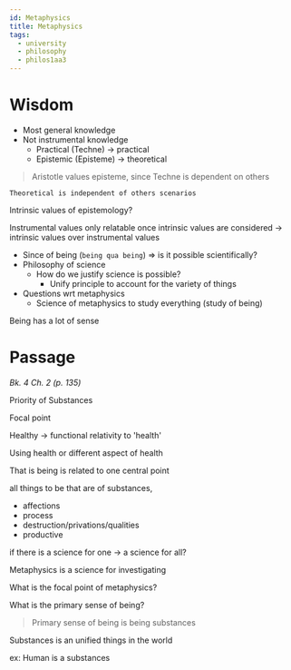 ```yaml
---
id: Metaphysics
title: Metaphysics
tags:
  - university
  - philosophy
  - philos1aa3
---
```


# Wisdom

- Most general knowledge
- Not instrumental knowledge
  - Practical (Techne) -> practical
  - Epistemic (Episteme) -> theoretical

> Aristotle values episteme, since Techne is dependent on others

    Theoretical is independent of others scenarios

Intrinsic values of epistemology?

Instrumental values only relatable once intrinsic values are considered
-> intrinsic values over instrumental values

- Since of being (`being qua being`) => is it possible scientifically?
- Philosophy of science
  - How do we justify science is possible?
    - Unify principle to account for the variety of things
- Questions wrt metaphysics
  - Science of metaphysics to study everything (study of being)

Being has a lot of sense

# Passage

_Bk. 4 Ch. 2 (p. 135)_

Priority of Substances

Focal point

Healthy -> functional relativity to 'health'

Using health or different aspect of health

That is being is related to one central point

all things to be that are of substances,

- affections
- process
- destruction/privations/qualities
- productive

if there is a science for one -> a science for all?

Metaphysics is a science for investigating

What is the focal point of metaphysics?

What is the primary sense of being?

> Primary sense of being is being substances

Substances is an unified things in the world

ex: Human is a substances
